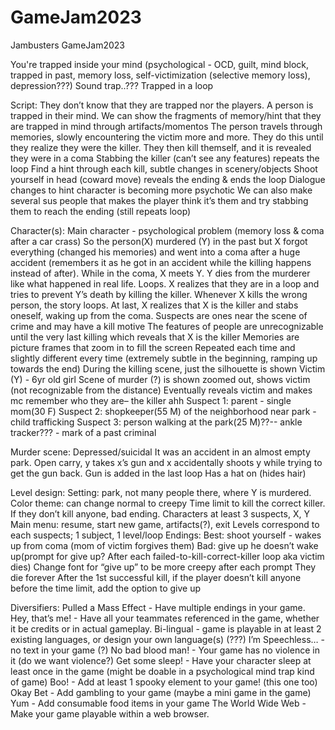 # GameJam2023
Jambusters GameJam2023

You're trapped inside your mind (psychological - OCD, guilt, mind block, trapped in past, memory loss, self-victimization (selective memory loss), depression???)
Sound trap..???
Trapped in a loop

Script: They don’t know that they are trapped nor the players. A person is trapped in their mind. We can show the fragments of memory/hint that they are trapped in mind through artifacts/momentos
The person travels through memories, slowly encountering the victim more and more. They do this until they realize they were the killer. They then kill themself, and it is revealed they were in a coma
Stabbing the killer (can’t see any features) repeats the loop
Find a hint through each kill, subtle changes in scenery/objects
Shoot yourself in head (coward move) reveals the ending & ends the loop
Dialogue changes to hint character is becoming more psychotic
We can also make several sus people that makes the player think it’s them and try stabbing them to reach the ending (still repeats loop)


Character(s): 
Main character - psychological problem (memory loss & coma after a car crass)
So the person(X) murdered (Y) in the past but X forgot everything (changed his memories) and went into a coma after a huge accident (remembers it as he got in an accident while the killing happens instead of after). While in the coma, X meets Y. Y dies from the murderer like what happened in real life. Loops. X realizes that they are in a loop and tries to prevent Y’s death by killing the killer. Whenever X kills the wrong person, the story loops. At last, X realizes that X is the killer and stabs oneself, waking up from the coma. 
Suspects are ones near the scene of crime and may have a kill motive
The features of people are unrecognizable until the very last killing which reveals that X is the killer
Memories are picture frames that zoom in to fill the screen
Repeated each time and slightly different every time (extremely subtle in the beginning, ramping up towards the end)
During the killing scene, just the silhouette is shown
Victim (Y) - 6yr old girl
Scene of murder (?) is shown zoomed out, shows victim (not recognizable from the distance)
Eventually reveals victim and makes mc remember who they are– the killer ahh
Suspect 1: parent - single mom(30 F)
Suspect 2: shopkeeper(55 M) of the neighborhood near park - child trafficking 
Suspect 3: person walking at the park(25 M)??-- ankle tracker??? - mark of a past criminal

Murder scene: 
Depressed/suicidal
It was an accident in an almost empty park. Open carry, y takes x’s gun and x accidentally shoots y while trying to get the gun back. 
Gun is added in the last loop
Has a hat on (hides hair)

Level design: 
Setting: park, not many people there, where Y is murdered. 
Color theme: can change normal to creepy 
Time limit to kill the correct killer. If they don’t kill anyone, bad ending. 
Characters at least 3 suspects, X, Y
Main menu: resume, start new game, artifacts(?),  exit
Levels correspond to each suspects; 1 subject, 1 level/loop
Endings: 
Best: shoot yourself  - wakes up from coma (mom of victim forgives them)
Bad: give up he doesn’t wake up(prompt for give up? After each failed-to-kill-correct-killer loop aka victim dies)
Change font for “give up” to be more creepy after each prompt
They die forever
After the 1st successful kill, if the player doesn’t kill anyone before the time limit, add the option to give up

Diversifiers:
Pulled a Mass Effect - Have multiple endings in your game. 
Hey, that’s me! - Have all your teammates referenced in the game, whether it be credits or in actual gameplay. 
Bi-lingual - game is playable in at least 2 existing languages, or design your own language(s) (???)
I’m Speechless… - no text in your game (?)
No bad blood man! - Your game has no violence in it (do we want violence?)
Get some sleep! - Have your character sleep at least once in the game  (might be doable in a psychological mind trap kind of game)
Boo! - Add at least 1 spooky element to your game!  (this one too)
Okay Bet - Add gambling to your game (maybe a mini game in the game)
Yum - Add consumable food items in your game
The World Wide Web - Make your game playable within a web browser.
